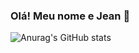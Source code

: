 ### Olá! Meu nome e Jean 🖖

![Anurag's GitHub stats](https://github-readme-stats.vercel.app/api?username=anuraghazra&show_icons=true&theme=radical)
